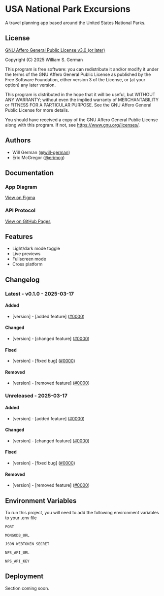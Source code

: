 
# USA National Park Excursions

A travel planning app based around the United States National Parks.
## License

[GNU Affero General Public License v3.0 (or later)](https://www.gnu.org/licenses/agpl-3.0.en.html)

Copyright (C) 2025  William S. German

This program is free software: you can redistribute it and/or modify
it under the terms of the GNU Affero General Public License as
published by the Free Software Foundation, either version 3 of the
License, or (at your option) any later version.

This program is distributed in the hope that it will be useful,
but WITHOUT ANY WARRANTY; without even the implied warranty of
MERCHANTABILITY or FITNESS FOR A PARTICULAR PURPOSE.  See the
GNU Affero General Public License for more details.

You should have received a copy of the GNU Affero General Public License
along with this program.  If not, see <https://www.gnu.org/licenses/>.
## Authors

- Will German ([@will-german](https://github.com/will-german))
- Eric McGregor ([@erimcg](https://github.com/erimcg))

## Documentation

### App Diagram

[View on Figma](https://www.figma.com/board/0aFhBohj24KeanH30Csd0D/CSCI-430-%E2%80%94-USA-National-Parks-Travel-Planner?node-id=0-1&t=H3pdiFYVjpLQVJQR-1)

### API Protocol

[View on GitHub Pages]()
## Features

- Light/dark mode toggle
- Live previews
- Fullscreen mode
- Cross platform


##  Changelog

### Latest - v0.1.0 - 2025-03-17

#### Added

- [version] - [added feature] ([#0000]())

#### Changed

- [version] - [changed feature] ([#0000]())

#### Fixed

- [version] - [fixed bug] ([#0000]())

#### Removed

- [version] - [removed feature] ([#0000]())
### Unreleased - 2025-03-17

#### Added

- [version] - [added feature] ([#0000]())

#### Changed

- [version] - [changed feature] ([#0000]())

#### Fixed

- [version] - [fixed bug] ([#0000]())

#### Removed

- [version] - [removed feature] ([#0000]())
## Environment Variables

To run this project, you will need to add the following environment variables to your .env file

`PORT`

`MONGODB_URL`

`JSON_WEBTOKEN_SECRET`

`NPS_API_URL`

`NPS_API_KEY`

## Deployment

Section coming soon.

